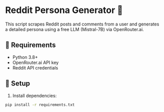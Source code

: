 # Reddit Persona Generator 🧠

This script scrapes Reddit posts and comments from a user and generates a detailed persona using a free LLM (Mistral-7B) via OpenRouter.ai.

## 🔧 Requirements
- Python 3.8+
- OpenRouter.ai API key
- Reddit API credentials

## 🚀 Setup

1. Install dependencies:
```bash
pip install -r requirements.txt
